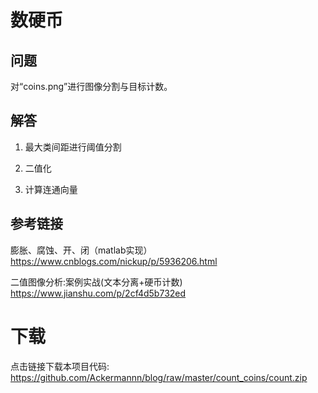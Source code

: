 # 数硬币

## 问题

对“coins.png”进行图像分割与目标计数。

## 解答

1. 最大类间距进行阈值分割

2. 二值化

3. 计算连通向量

## 参考链接

膨胀、腐蚀、开、闭（matlab实现）
https://www.cnblogs.com/nickup/p/5936206.html

二值图像分析:案例实战(文本分离+硬币计数)
https://www.jianshu.com/p/2cf4d5b732ed 

# 下载
点击链接下载本项目代码:
https://github.com/Ackermannn/blog/raw/master/count_coins/count.zip
